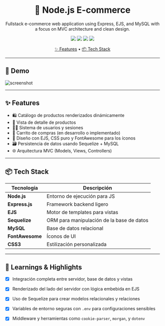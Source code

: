 <h1 align="center">🛒 Node.js E-commerce</h1>
<p align="center">Fullstack e-commerce web application using Express, EJS, and MySQL with a focus on MVC architecture and clean design.</p>

<p align="center">
  <a href="https://expressjs.com"><img src="https://img.shields.io/badge/Express-4.x-grey?logo=express" /></a>
  <a href="https://ejs.co"><img src="https://img.shields.io/badge/EJS-Templating-yellow?logo=ejs" /></a>
  <a href="https://sequelize.org"><img src="https://img.shields.io/badge/Sequelize-ORM-blue?logo=sequelize" /></a>
  <a href="https://www.mysql.com/"><img src="https://img.shields.io/badge/MySQL-Database-blue?logo=mysql" /></a>
</p>

<p align="center">
  <a href="#-features">✨ Features</a> •
  <a href="#-tech-stack">📦 Tech Stack</a>
</p>

---

## 📸 Demo

<!-- Reemplaza esto por un screenshot de tu app -->
![screenshot](./screenshot.png)

---

## ✨ Features

- 🛍️ Catálogo de productos renderizados dinámicamente
- 🧾 Vista de detalle de productos
- 🧑‍💼 Sistema de usuarios y sesiones
- 🛒 Carrito de compras (en desarrollo o implementado)
- 🧠 Diseño con EJS, CSS puro y FontAwesome para los íconos
- 🗃️ Persistencia de datos usando Sequelize + MySQL
- 🌐 Arquitectura MVC (Models, Views, Controllers)

---

## 📦 Tech Stack

| Tecnología       | Descripción                          |
|------------------|--------------------------------------|
| **Node.js**      | Entorno de ejecución para JS         |
| **Express.js**   | Framework backend ligero             |
| **EJS**          | Motor de templates para vistas       |
| **Sequelize**    | ORM para manipulación de la base de datos |
| **MySQL**        | Base de datos relacional             |
| **FontAwesome**  | Íconos de UI                         |
| **CSS3**         | Estilización personalizada           |

---

## 🎯 Learnings & Highlights

- [x] Integración completa entre servidor, base de datos y vistas
- [x] Renderizado del lado del servidor con lógica embebida en EJS
- [x] Uso de Sequelize para crear modelos relacionales y relaciones
- [x] Variables de entorno seguras con `.env` para configuraciones sensibles
- [x] Middleware y herramientas como `cookie-parser`, `morgan`, y `dotenv`


